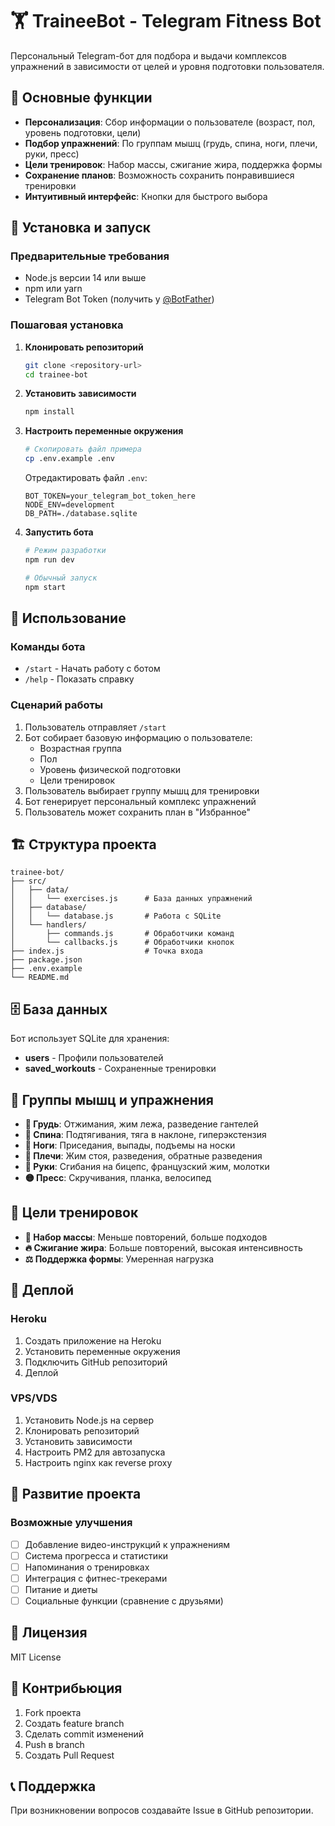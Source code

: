 # 🏋️ TraineeBot - Telegram Fitness Bot

Персональный Telegram-бот для подбора и выдачи комплексов упражнений в зависимости от целей и уровня подготовки пользователя.

## 🎯 Основные функции

- **Персонализация**: Сбор информации о пользователе (возраст, пол, уровень подготовки, цели)
- **Подбор упражнений**: По группам мышц (грудь, спина, ноги, плечи, руки, пресс)
- **Цели тренировок**: Набор массы, сжигание жира, поддержка формы
- **Сохранение планов**: Возможность сохранить понравившиеся тренировки
- **Интуитивный интерфейс**: Кнопки для быстрого выбора

## 🚀 Установка и запуск

### Предварительные требования

- Node.js версии 14 или выше
- npm или yarn
- Telegram Bot Token (получить у [@BotFather](https://t.me/botfather))

### Пошаговая установка

1. **Клонировать репозиторий**
   ```bash
   git clone <repository-url>
   cd trainee-bot
   ```

2. **Установить зависимости**
   ```bash
   npm install
   ```

3. **Настроить переменные окружения**
   ```bash
   # Скопировать файл примера
   cp .env.example .env
   ```
   
   Отредактировать файл `.env`:
   ```
   BOT_TOKEN=your_telegram_bot_token_here
   NODE_ENV=development
   DB_PATH=./database.sqlite
   ```

4. **Запустить бота**
   ```bash
   # Режим разработки
   npm run dev
   
   # Обычный запуск
   npm start
   ```

## 📱 Использование

### Команды бота

- `/start` - Начать работу с ботом
- `/help` - Показать справку

### Сценарий работы

1. Пользователь отправляет `/start`
2. Бот собирает базовую информацию о пользователе:
   - Возрастная группа
   - Пол
   - Уровень физической подготовки
   - Цели тренировок
3. Пользователь выбирает группу мышц для тренировки
4. Бот генерирует персональный комплекс упражнений
5. Пользователь может сохранить план в "Избранное"

## 🏗️ Структура проекта

```
trainee-bot/
├── src/
│   ├── data/
│   │   └── exercises.js      # База данных упражнений
│   ├── database/
│   │   └── database.js       # Работа с SQLite
│   └── handlers/
│       ├── commands.js       # Обработчики команд
│       └── callbacks.js      # Обработчики кнопок
├── index.js                  # Точка входа
├── package.json
├── .env.example
└── README.md
```

## 🗄️ База данных

Бот использует SQLite для хранения:

- **users** - Профили пользователей
- **saved_workouts** - Сохраненные тренировки

## 🎨 Группы мышц и упражнения

- **💪 Грудь**: Отжимания, жим лежа, разведение гантелей
- **🦵 Спина**: Подтягивания, тяга в наклоне, гиперэкстензия  
- **🦵 Ноги**: Приседания, выпады, подъемы на носки
- **🔺 Плечи**: Жим стоя, разведения, обратные разведения
- **💪 Руки**: Сгибания на бицепс, французский жим, молотки
- **🟡 Пресс**: Скручивания, планка, велосипед

## 🎯 Цели тренировок

- **💪 Набор массы**: Меньше повторений, больше подходов
- **🔥 Сжигание жира**: Больше повторений, высокая интенсивность
- **⚖️ Поддержка формы**: Умеренная нагрузка

## 🚀 Деплой

### Heroku

1. Создать приложение на Heroku
2. Установить переменные окружения
3. Подключить GitHub репозиторий
4. Деплой

### VPS/VDS

1. Установить Node.js на сервер
2. Клонировать репозиторий
3. Установить зависимости
4. Настроить PM2 для автозапуска
5. Настроить nginx как reverse proxy

## 🔧 Развитие проекта

### Возможные улучшения

- [ ] Добавление видео-инструкций к упражнениям
- [ ] Система прогресса и статистики
- [ ] Напоминания о тренировках
- [ ] Интеграция с фитнес-трекерами
- [ ] Питание и диеты
- [ ] Социальные функции (сравнение с друзьями)

## 📄 Лицензия

MIT License

## 🤝 Контрибьюция

1. Fork проекта
2. Создать feature branch
3. Сделать commit изменений
4. Push в branch
5. Создать Pull Request

## 📞 Поддержка

При возникновении вопросов создавайте Issue в GitHub репозитории.
